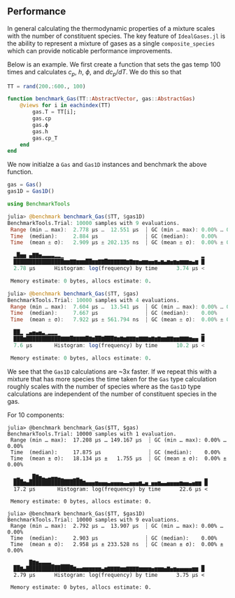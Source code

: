 ## Performance

In general calculating the thermodynamic properties of a mixture scales with the number of constituent species. 
The key feature of `IdealGases.jl` is the ability to represent
a mixture of gases as a single `composite_species` which can provide noticable performance improvements.

Below is an example. We first create a function that sets the gas temp 100 times and calculates $c_p$, $h$, $\phi$, and $dc_p/dT$. We do this so that 


```julia
TT = rand(200.:600., 100)

function benchmark_Gas(TT::AbstractVector, gas::AbstractGas)
    @views for i in eachindex(TT)
        gas.T = TT[i]; 
        gas.cp
        gas.ϕ
        gas.h
        gas.cp_T
    end
end
```

We now initialze a `Gas` and `Gas1D` instances and benchmark the above function.

```julia
gas = Gas()
gas1D = Gas1D()

using BenchmarkTools

julia> @benchmark benchmark_Gas($TT, $gas1D)
BenchmarkTools.Trial: 10000 samples with 9 evaluations.
 Range (min … max):  2.778 μs …  12.551 μs  ┊ GC (min … max): 0.00% … 0.00%
 Time  (median):     2.884 μs               ┊ GC (median):    0.00%
 Time  (mean ± σ):   2.909 μs ± 202.135 ns  ┊ GC (mean ± σ):  0.00% ± 0.00%

  ▂█▅▅ ▄▇▇▅▃▃▃▃▂▂▁                                            ▂
  ████████████████▆▆▇▇▆▆▆██▆▆▇▇█▇▇▇▇▇▇▆▇▆▆▅▆▆▅▅▆▄▆▄▆▅▆▅▆▆▆▅▄▆ █
  2.78 μs      Histogram: log(frequency) by time      3.74 μs <

 Memory estimate: 0 bytes, allocs estimate: 0.

julia> @benchmark benchmark_Gas($TT, $gas)
BenchmarkTools.Trial: 10000 samples with 4 evaluations.
 Range (min … max):  7.604 μs …  13.541 μs  ┊ GC (min … max): 0.00% … 0.00%
 Time  (median):     7.667 μs               ┊ GC (median):    0.00%
 Time  (mean ± σ):   7.922 μs ± 561.794 ns  ┊ GC (mean ± σ):  0.00% ± 0.00%

  ██▂ ▂▄▅▄▅▃▁▂▂▂                                              ▂
  ███▆███████████▇▇▇█▇▇▇▇█▇▆██▇███▇▆▇▆▇▇▇▆▇▇▇▆▇▆▇▆▆▇▇▆▆▇▇▇▆▅▅ █
  7.6 μs       Histogram: log(frequency) by time      10.2 μs <

 Memory estimate: 0 bytes, allocs estimate: 0.

```

We see that the `Gas1D` calculations are ~3x faster. If we repeat this with a mixture that has more species the time taken for the `Gas` type calculation roughly scales with the number of species where as the `Gas1D` type calculations are independent of the number of constituent species in the gas.

For 10 components:

```julia-repl
julia> @benchmark benchmark_Gas($TT, $gas)
BenchmarkTools.Trial: 10000 samples with 1 evaluation.
 Range (min … max):  17.208 μs … 149.167 μs  ┊ GC (min … max): 0.00% … 0.00%
 Time  (median):     17.875 μs               ┊ GC (median):    0.00%
 Time  (mean ± σ):   18.134 μs ±   1.755 μs  ┊ GC (mean ± σ):  0.00% ± 0.00%

  ▂▃▁  ▁█▇▅▃▂▃▄▄▃▂▁▁▁▂▃▁                                       ▂
  ███▆▅█████████████████▇▅▅▅▆▅▅▅▄▅▅▅▅▄▄▅▅▅▆▃▅▁▅▅▆▄▄▅▅▅▅▆▅▅▄▅▆▆ █
  17.2 μs       Histogram: log(frequency) by time      22.6 μs <

 Memory estimate: 0 bytes, allocs estimate: 0.

julia> @benchmark benchmark_Gas($TT, $gas1D)
BenchmarkTools.Trial: 10000 samples with 9 evaluations.
 Range (min … max):  2.792 μs …  13.907 μs  ┊ GC (min … max): 0.00% … 0.00%
 Time  (median):     2.903 μs               ┊ GC (median):    0.00%
 Time  (mean ± σ):   2.958 μs ± 233.528 ns  ┊ GC (mean ± σ):  0.00% ± 0.00%

  ▁▁   █▇▆▄▄▄▄▂▁▁▂▂▂▁                                         ▁
  ██▇▄███████████████▇▅▅▆▆▆▆▆▆▄▆▇▇▇▇▆▆▇▇▇▇▆▆▆▆▅▆▆▆▅▇▅▆▅▅▅▅▅▆▆ █
  2.79 μs      Histogram: log(frequency) by time      3.75 μs <

 Memory estimate: 0 bytes, allocs estimate: 0.
```